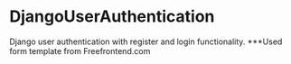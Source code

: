 # DjangoUserAuthentication
Django user authentication with register and login functionality. 
***Used form template from Freefrontend.com
